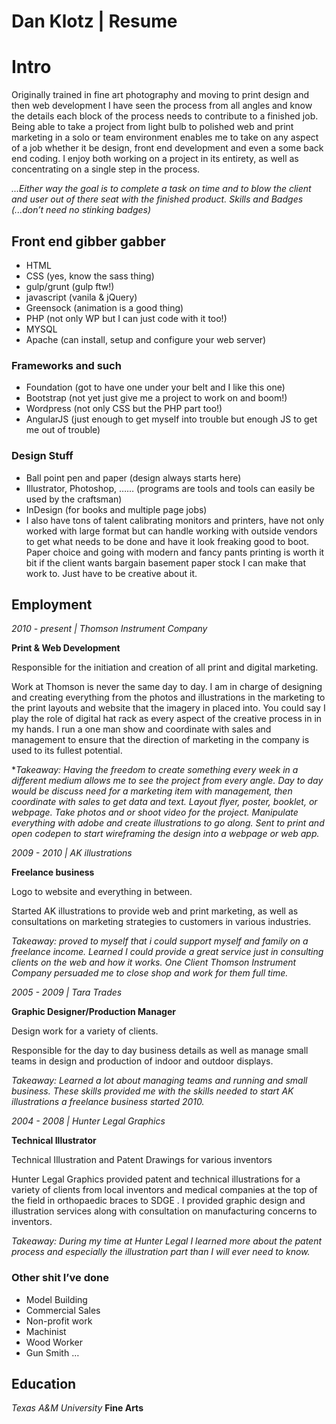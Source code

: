 Dan Klotz | Resume
======

# Intro

Originally trained in fine art photography and moving to print design and then web development I have seen the process from all angles and know the details each block of the process needs to contribute to a finished job.  Being able to take a project from light bulb to polished web and print marketing in a solo or team environment enables me to take on any aspect of a job whether it be design, front end development and even a some back end coding.  I enjoy both working on a project in its entirety, as well as concentrating on a single step in the process. 

*...Either way the goal is to complete a task on time and to blow the client and user out of there seat with the finished product.
Skills and Badges (...don’t need no stinking badges)*

## Front end gibber gabber
-	HTML
-	CSS (yes, know the sass thing)
-	gulp/grunt (gulp ftw!)
-	javascript (vanila & jQuery)
-	Greensock (animation is a good thing)
-	PHP (not only WP but I can just code with it too!)
-	MYSQL
-	Apache (can install, setup and configure your web server) 
### Frameworks and such
-	Foundation (got to have one under your belt and I like this one)
-	Bootstrap (not yet just give me a project to work on and boom!)
-	Wordpress (not only CSS but the PHP part too!)
-	AngularJS (just enough to get myself into trouble but enough JS to get me out of trouble)
### Design Stuff
-	Ball point pen and paper (design always starts here)
-	Illustrator, Photoshop, …… (programs are tools and tools can easily be used by the craftsman)
-	InDesign (for books and multiple page jobs)
-	I also have tons of talent calibrating monitors and printers, have not only worked with large format but can handle working with outside vendors to get what needs to be done and have it look freaking good to boot. Paper choice and going with modern and fancy pants printing is worth it bit if the client wants bargain basement paper stock I can make that work to.  Just have to be creative about it.

## Employment

*2010 - present | Thomson Instrument Company*

**Print & Web Development**

Responsible for the initiation and creation of all print and digital marketing.

Work at Thomson is never the same day to day.  I am in charge of designing and creating everything from the photos and illustrations in the marketing to the print layouts and website that the imagery in placed into. You could say I play the role of digital hat rack as every aspect of the creative process in in my hands.  I run a one man show and coordinate with sales and management to ensure that the direction of marketing in the company is used to its fullest potential.

**Takeaway: Having the freedom to create something every week in a different medium allows me to see the project from every angle. Day to day would be discuss need for a marketing item with management, then coordinate with sales to get data and text. Layout flyer, poster, booklet, or webpage. Take photos and or shoot video for the project.  Manipulate everything with adobe and create illustrations to go along. Sent to print and open codepen to start wireframing the design into a webpage or web app.*

*2009 - 2010 | AK illustrations*

**Freelance business**

Logo to website and everything in between.

Started AK illustrations to provide web and print marketing, as well as consultations on marketing strategies to customers in various industries.

*Takeaway: proved to myself that i could support myself and family on a freelance income.  Learned I could provide a great service just in consulting clients on the web and how it works.  One Client Thomson Instrument Company persuaded me to close shop and work for them full time.*

*2005 - 2009 | Tara Trades*

**Graphic Designer/Production Manager**

Design work for a variety of clients.

Responsible for the day to day business details as well as manage small teams in design and production of indoor and outdoor displays.

*Takeaway: Learned a lot about managing teams and running and small business. These skills provided me with the skills needed to start AK illustrations a freelance business started 2010.*

*2004 - 2008 | Hunter Legal Graphics*

**Technical Illustrator**

Technical Illustration and Patent Drawings for various inventors

Hunter Legal Graphics provided patent and technical illustrations for a variety of clients from local inventors and medical companies at the top of the field in orthopaedic braces to SDGE .  I provided graphic design and illustration services along with consultation on manufacturing concerns to inventors. 

*Takeaway: During my time at Hunter Legal I learned more about the patent process and especially the illustration part than I will ever need to know.*

### Other shit I’ve done
- Model Building
- Commercial Sales
- Non-profit work
- Machinist
- Wood Worker
- Gun Smith
…

## Education
*Texas A&M University*
**Fine Arts**




